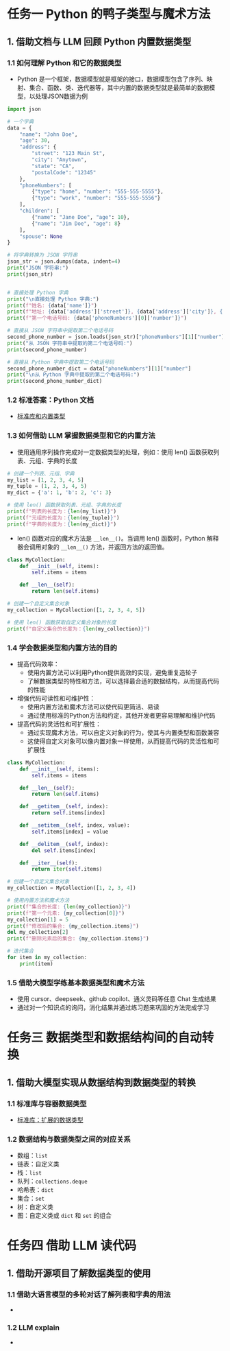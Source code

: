# 任务一 Python 的鸭子类型与魔术方法
## 1. 借助文档与 LLM 回顾 Python 内置数据类型
### 1.1 如何理解 Python 和它的数据类型
- Python 是一个框架，数据模型就是框架的接口，数据模型包含了序列、映射、集合、函数、类、迭代器等，其中内置的数据类型就是最简单的数据模型，以处理JSON数据为例
```Python
import json

# 一个字典
data = {
    "name": "John Doe",
    "age": 30,
    "address": {
        "street": "123 Main St",
        "city": "Anytown",
        "state": "CA",
        "postalCode": "12345"
    },
    "phoneNumbers": [
        {"type": "home", "number": "555-555-5555"},
        {"type": "work", "number": "555-555-5556"}
    ],
    "children": [
        {"name": "Jane Doe", "age": 10},
        {"name": "Jim Doe", "age": 8}
    ],
    "spouse": None
}

# 将字典转换为 JSON 字符串
json_str = json.dumps(data, indent=4)
print("JSON 字符串:")
print(json_str)


# 直接处理 Python 字典
print("\n直接处理 Python 字典:")
print(f"姓名: {data['name']}")
print(f"地址: {data['address']['street']}, {data['address']['city']}, {data['address']['state']} {data['address']['postalCode']}")
print(f"第一个电话号码: {data['phoneNumbers'][0]['number']}")

# 直接从 JSON 字符串中提取第二个电话号码
second_phone_number = json.loads(json_str)["phoneNumbers"][1]["number"]
print("从 JSON 字符串中提取的第二个电话号码:")
print(second_phone_number)

# 直接从 Python 字典中提取第二个电话号码
second_phone_number_dict = data["phoneNumbers"][1]["number"]
print("\n从 Python 字典中提取的第二个电话号码:")
print(second_phone_number_dict)
```

### 1.2 标准答案：Python 文档
- [标准库和内置类型](https://docs.python.org/zh-cn/3.10/library/index.html#library-index)

### 1.3 如何借助 LLM 掌握数据类型和它的内置方法
- 使用通用序列操作完成对一定数据类型的处理，例如：使用 len() 函数获取列表、元组、字典的长度
```Python
# 创建一个列表、元组、字典
my_list = [1, 2, 3, 4, 5]
my_tuple = (1, 2, 3, 4, 5)
my_dict = {'a': 1, 'b': 2, 'c': 3}

# 使用 len() 函数获取列表、元组、字典的长度
print(f"列表的长度为：{len(my_list)}")
print(f"元组的长度为：{len(my_tuple)}")
print(f"字典的长度为：{len(my_dict)}")  
```
- len() 函数对应的魔术方法是 `__len__()`。当调用 len() 函数时，Python 解释器会调用对象的 `__len__()` 方法，并返回方法的返回值。
```Python
class MyCollection:
    def __init__(self, items):
        self.items = items

    def __len__(self):
        return len(self.items)

# 创建一个自定义集合对象
my_collection = MyCollection([1, 2, 3, 4, 5])

# 使用 len() 函数获取自定义集合对象的长度
print(f"自定义集合的长度为：{len(my_collection)}")
```

### 1.4 学会数据类型和内置方法的目的
- 提高代码效率：
    - 使用内置方法可以利用Python提供高效的实现，避免重复造轮子
    - 了解数据类型的特性和方法，可以选择最合适的数据结构，从而提高代码的性能
- 增强代码可读性和可维护性：
    - 使用内置方法和魔术方法可以使代码更简洁、易读
    - 通过使用标准的Python方法和约定，其他开发者更容易理解和维护代码
- 提高代码的灵活性和可扩展性：
    - 通过实现魔术方法，可以自定义对象的行为，使其与内置类型和函数兼容
    - 这使得自定义对象可以像内置对象一样使用，从而提高代码的灵活性和可扩展性
```Python
class MyCollection:
    def __init__(self, items):
        self.items = items

    def __len__(self):
        return len(self.items)

    def __getitem__(self, index):
        return self.items[index]

    def __setitem__(self, index, value):
        self.items[index] = value

    def __delitem__(self, index):
        del self.items[index]

    def __iter__(self):
        return iter(self.items)

# 创建一个自定义集合对象
my_collection = MyCollection([1, 2, 3, 4])

# 使用内置方法和魔术方法
print(f"集合的长度: {len(my_collection)}")
print(f"第一个元素: {my_collection[0]}")
my_collection[1] = 5
print(f"修改后的集合: {my_collection.items}")
del my_collection[2]
print(f"删除元素后的集合: {my_collection.items}")

# 迭代集合
for item in my_collection:
    print(item)
```

### 1.5 借助大模型学练基本数据类型和魔术方法
- 使用 cursor、deepseek、github copilot、通义灵码等任意 Chat 生成结果
- 通过对一个知识点的询问，消化结果并通过练习题来巩固的方法完成学习

# 任务三 数据类型和数据结构间的自动转换
## 1. 借助大模型实现从数据结构到数据类型的转换
### 1.1 标准库与容器数据类型
- [标准库：扩展的数据类型](https://docs.python.org/zh-cn/3/library/index.html)

### 1.2 数据结构与数据类型之间的对应关系
- 数组：`list`
- 链表：自定义类
- 栈：`list`
- 队列：`collections.deque`
- 哈希表：`dict`
- 集合：`set`
- 树：自定义类
- 图：自定义类或 `dict` 和 `set` 的组合

# 任务四 借助 LLM 读代码
## 1. 借助开源项目了解数据类型的使用
### 1.1 借助大语言模型的多轮对话了解列表和字典的用法
- 

### 1.2 LLM explain
-  

